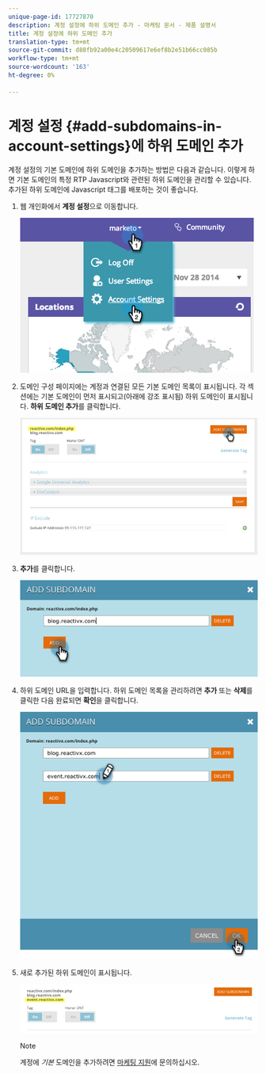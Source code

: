 ```yaml
---
unique-page-id: 17727870
description: 계정 설정에 하위 도메인 추가 - 마케팅 문서 - 제품 설명서
title: 계정 설정에 하위 도메인 추가
translation-type: tm+mt
source-git-commit: d88fb92a00e4c20509617e6ef8b2e51b66cc085b
workflow-type: tm+mt
source-wordcount: '163'
ht-degree: 0%

---
```



# 계정 설정 {#add-subdomains-in-account-settings}에 하위 도메인 추가

계정 설정의 기본 도메인에 하위 도메인을 추가하는 방법은 다음과 같습니다. 이렇게 하면 기본 도메인의 특정 RTP Javascript와 관련된 하위 도메인을 관리할 수 있습니다. 추가된 하위 도메인에 Javascript 태그를 배포하는 것이 좋습니다.

1. 웹 개인화에서 **계정 설정**&#x200B;으로 이동합니다.

   ![](assets/image2014-12-1-23-3-12.png)

1. 도메인 구성 페이지에는 계정과 연결된 모든 기본 도메인 목록이 표시됩니다. 각 섹션에는 기본 도메인이 먼저 표시되고(아래에 강조 표시됨) 하위 도메인이 표시됩니다. **하위 도메인 추가**&#x200B;를 클릭합니다.

   ![](assets/highlightprimary2.png)

1. **추가**&#x200B;를 클릭합니다.

   ![](assets/add.png)

1. 하위 도메인 URL을 입력합니다. 하위 도메인 목록을 관리하려면 **추가** 또는 **삭제**&#x200B;를 클릭한 다음 완료되면 **확인**&#x200B;을 클릭합니다.

   ![](assets/newsubdomain.png)

1. 새로 추가된 하위 도메인이 표시됩니다.

   ![](assets/finalnew.png)

   >[!NOTE]
   >
   >계정에 *기본* 도메인을 추가하려면 [마케팅 지원](http://docs.marketo.com/cdn-cgi/l/email-protection#5e2d2b2e2e312c2a1e333f2c353b2a31703d3133)에 문의하십시오.

